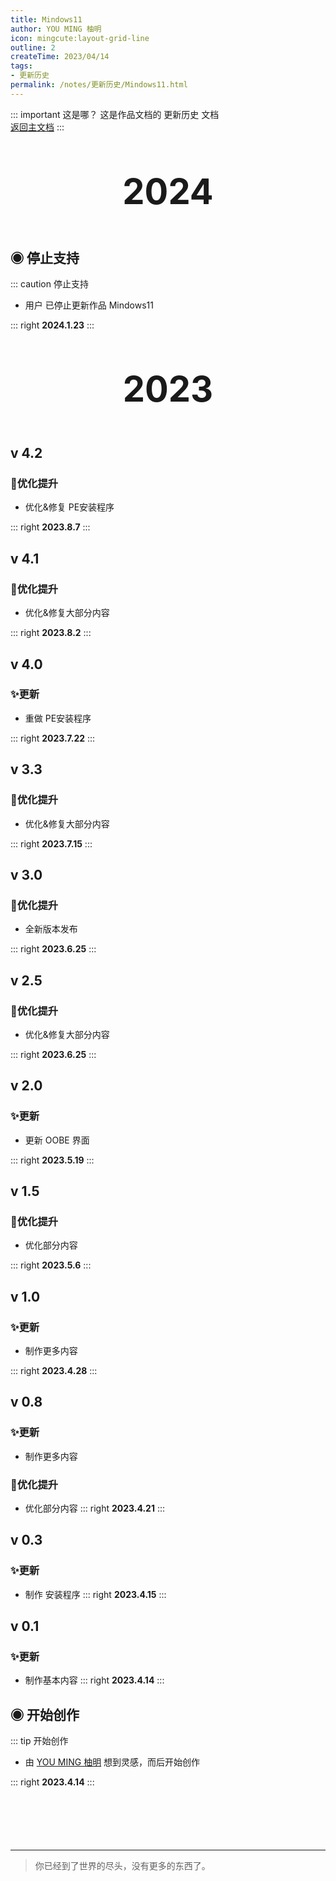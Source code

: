 ```yaml
---
title: Mindows11
author: YOU MING 柚明
icon: mingcute:layout-grid-line
outline: 2
createTime: 2023/04/14
tags:
- 更新历史
permalink: /notes/更新历史/Mindows11.html
---
```


::: important 这是哪？
这是作品文档的 更新历史 文档  
[返回主文档](/notes/Mindows11.html)
:::

<div style="text-align: center; ">
    <p style="font-size: 56px; font-weight: 650; margin-top: 60px">2024</p>
</div>


## ◉ 停止支持
::: caution 停止支持
- 用户 <Badge text="柚明" type="tip" /> 已停止更新作品 Mindows11

::: right
**2024.1.23**
:::


<div style="text-align: center; ">
    <p style="font-size: 56px; font-weight: 650; margin-top: 60px">2023</p>
</div>


## v 4.2 <Badge text="正式版" type="tip" />
### 🚀优化提升

- 优化&修复  PE安装程序 

::: right
**2023.8.7**
:::


## v 4.1 <Badge text="正式版" type="tip" />
### 🚀优化提升

- 优化&修复大部分内容

::: right
**2023.8.2**
:::


## v 4.0 <Badge text="正式版" type="tip" />
### ✨更新

- 重做  PE安装程序 

::: right
**2023.7.22**
:::


## v 3.3 <Badge text="正式版" type="tip" />
### 🚀优化提升

- 优化&修复大部分内容

::: right
**2023.7.15**
:::


## v 3.0 <Badge text="正式版" type="tip" />
### 🚀优化提升

- 全新版本发布

::: right
**2023.6.25**
:::


## v 2.5 <Badge text="正式版" type="tip" />
### 🚀优化提升

- 优化&修复大部分内容

::: right
**2023.6.25**
:::


## v 2.0 <Badge text="正式版" type="tip" />
### ✨更新

- 更新 OOBE 界面

::: right
**2023.5.19**
:::


## v 1.5 <Badge text="正式版" type="tip" />
### 🚀优化提升

- 优化部分内容

::: right
**2023.5.6**
:::


## v 1.0 <Badge text="内测版" type="danger" />
### ✨更新

- 制作更多内容

::: right
**2023.4.28**
:::


## v 0.8 <Badge text="内测版" type="danger" />
### ✨更新

- 制作更多内容

### 🚀优化提升

- 优化部分内容
::: right
**2023.4.21**
:::


## v 0.3 <Badge text="内测版" type="danger" />
### ✨更新

- 制作 安装程序 
::: right
**2023.4.15**
:::


## v 0.1 <Badge text="内测版" type="danger" />
### ✨更新

- 制作基本内容
::: right
**2023.4.14**
:::


## ◉ 开始创作
::: tip 开始创作
- 由 [YOU MING 柚明](/notes/更多/工作室.html#you-ming-柚明) 想到灵感，而后开始创作

::: right
**2023.4.14**
:::

<p style="margin-top: 100px"></p>

---

> 你已经到了世界的尽头，没有更多的东西了。